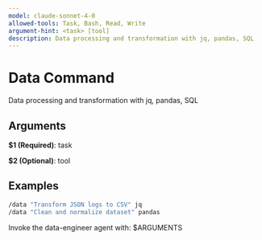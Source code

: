 ```yaml
---
model: claude-sonnet-4-0
allowed-tools: Task, Bash, Read, Write
argument-hint: <task> [tool]
description: Data processing and transformation with jq, pandas, SQL
---
```


# Data Command

Data processing and transformation with jq, pandas, SQL

## Arguments

**$1 (Required)**: task

**$2 (Optional)**: tool

## Examples

```bash
/data "Transform JSON logs to CSV" jq
/data "Clean and normalize dataset" pandas
```

Invoke the data-engineer agent with: $ARGUMENTS
